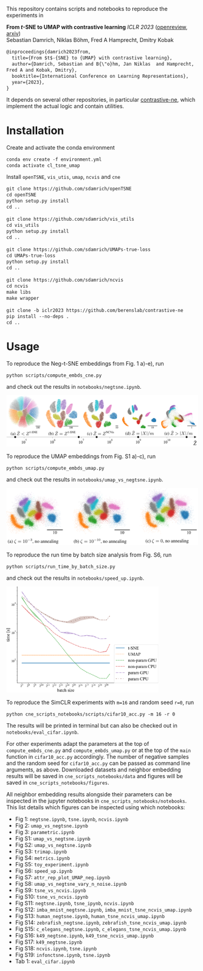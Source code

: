 This repository contains scripts and notebooks to reproduce the experiments in  

**From *t*-SNE to UMAP with contrastive learning** _ICLR 2023_ ([openreview](https://openreview.net/forum?id=B8a1FcY0vi), [arxiv](https://arxiv.org/abs/2206.01816))  
  Sebastian Damrich, Niklas Böhm, Fred A Hamprecht, Dmitry Kobak 
```
@inproceedings{damrich2023from,
  title={From $t$-{SNE} to {UMAP} with contrastive learning},
  author={Damrich, Sebastian and B{\"o}hm, Jan Niklas  and Hamprecht, Fred A and Kobak, Dmitry},
  booktitle={International Conference on Learning Representations},
  year={2023},
}
```

It depends on several other repositories, in particular [contrastive-ne](https://github.com/berenslab/contrastive-ne), which implement the actual logic and contain utilities.

# Installation
Create and activate the conda environment
```
conda env create -f environment.yml
conda activate cl_tsne_umap
```
Install `openTSNE`, `vis_utis`, `umap`, `ncvis` and `cne`
```
git clone https://github.com/sdamrich/openTSNE
cd openTSNE
python setup.py install
cd ..

git clone https://github.com/sdamrich/vis_utils
cd vis_utils
python setup.py install
cd ..

git clone https://github.com/sdamrich/UMAPs-true-loss
cd UMAPs-true-loss
python setup.py install
cd ..

git clone https://github.com/sdamrich/ncvis
cd ncvis
make libs
make wrapper

git clone -b iclr2023 https://github.com/berenslab/contrastive-ne
pip install --no-deps . 
cd ..
```
# Usage
To reproduce the Neg-t-SNE embeddings from Fig. 1 a)-e), run
```
python scripts/compute_embds_cne.py
```
and check out the results in `notebooks/negtsne.ipynb`.

<img width="600" alt="Neg-t-SNE on MNIST" src="/figures/Fig_1_a-e.png">


To reproduce the UMAP embeddings from Fig. S1 a)-c), run
```
python scripts/compute_embds_umap.py
```
and check out the results in `notebooks/umap_vs_negtsne.ipynb`.

<img width="600" alt="UMAP no annealing" src="/figures/Fig_S1_a-c.png">


To reproduce the run time by batch size analysis from Fig. S6, run
```
python scripts/run_time_by_batch_size.py
```
and check out the results in `notebooks/speed_up.ipynb`.

<img width="400" alt="Run time by batch size" src="/figures/Fig_S6.png">




To reproduce the SimCLR experiments with `m=16` and random seed `r=0`, run
```
python cne_scripts_notebooks/scripts/cifar10_acc.py -m 16 -r 0
```
The results will be printed in terminal but can also be checked out in `notebooks/eval_cifar.ipynb`.

For other experiments adapt the parameters at the top of `compute_embds_cne.py`
and `compute_embds_umap.py` or at the top of the `main` function in `cifar10_acc.py`
accordingly. The number of negative samples and the random seed for `cifar10_acc.py` can be 
passed as command line arguments, as above. Downloaded datasets and neighbor embedding results will be saved in `cne_scripts_notebooks/data` and figures 
will be saved in `cne_scripts_notebooks/figures`.

All neighbor embedding results alongside their parameters can be 
inspected in the jupyter notebooks in `cne_scripts_notebooks/notebooks`.
This list details which figures can be inspected using which notebooks:

- Fig 1:  `negtsne.ipynb`, `tsne.ipynb`, `ncvis.ipynb`
- Fig 2:  `umap_vs_negtsne.ipynb`
- Fig 3:  `parametric.ipynb`
- Fig S1: `umap_vs_negtsne.ipynb`
- Fig S2: `umap_vs_negtsne.ipynb`
- Fig S3: `trimap.ipynb`
- Fig S4: `metrics.ipynb`
- Fig S5: `toy_experiment.ipynb`
- Fig S6: `speed_up.ipynb`
- Fig S7: `attr_rep_plot_UMAP_neg.ipynb`
- Fig S8: `umap_vs_negtsne_vary_n_noise.ipynb`
- Fig S9: `tsne_vs_ncvis.ipynb`
- Fig S10: `tsne_vs_ncvis.ipynb`
- Fig S11: `negtsne.ipynb`, `tsne_ipynb`, `ncvis.ipynb`
- Fig S12: `imba_mnist_negtsne.ipynb`, `imba_mnist_tsne_ncvis_umap.ipynb`
- Fig S13: `human_negtsne.ipynb`, `human_tsne_ncvis_umap.ipynb`
- Fig S14: `zebrafish_negtsne.ipynb`, `zebrafish_tsne_ncvis_umap.ipynb`
- Fig S15: `c_elegans_negtsne.ipynb`, `c_elegans_tsne_ncvis_umap.ipynb`
- Fig S16: `k49_negtsne.ipynb`, `k49_tsne_ncvis_umap.ipynb`
- Fig S17: `k49_negtsne.ipynb`
- Fig S18: `ncvis.ipynb`, `tsne.ipynb`
- Fig S19: `infonctsne.ipynb`, `tsne.ipynb`
- Tab 1: `eval_cifar.ipynb`